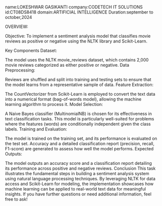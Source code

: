 name:LOKESHWAR GASIKANTI
company:CODETECH IT SOLUTIONS
id:CT08DS8418 
domain:ARTIFICIAL INTELLIGENCE 
Duration:september to october,2024


OVERVIEW:

Objective: To implement a sentiment analysis model that classifies movie reviews as positive or negative using the NLTK library and Scikit-Learn.

Key Components
Dataset:

The model uses the NLTK movie_reviews dataset, which contains 2,000 movie reviews categorized as either positive or negative.
Data Preprocessing:

Reviews are shuffled and split into training and testing sets to ensure that the model learns from a representative sample of data.
Feature Extraction:

The CountVectorizer from Scikit-Learn is employed to convert the text data into a numerical format (bag-of-words model), allowing the machine learning algorithm to process it.
Model Selection:

A Naive Bayes classifier (MultinomialNB) is chosen for its effectiveness in text classification tasks. This model is particularly well-suited for problems where the features (words) are conditionally independent given the class labels.
Training and Evaluation:

The model is trained on the training set, and its performance is evaluated on the test set.
Accuracy and a detailed classification report (precision, recall, F1-score) are generated to assess how well the model performs.
Expected Outputs:

The model outputs an accuracy score and a classification report detailing its performance across positive and negative reviews.
Conclusion
This task illustrates the fundamental steps in building a sentiment analysis system using natural language processing techniques. By leveraging NLTK for data access and Scikit-Learn for modeling, the implementation showcases how machine learning can be applied to real-world text data for meaningful insights. If you have further questions or need additional information, feel free to ask!
